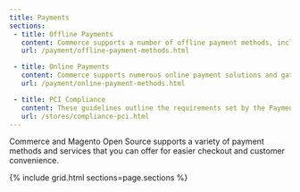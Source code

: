 ```yaml
---
title: Payments
sections:
 - title: Offline Payments
   content: Commerce supports a number of offline payment methods, including payment by check or money order, and cash on delivery (COD).
   url: /payment/offline-payment-methods.html

 - title: Online Payments
   content: Commerce supports numerous online payment solutions and gateways such as PayPal, Braintree, Klarna, and more.
   url: /payment/online-payment-methods.html

 - title: PCI Compliance
   content: These guidelines outline the requirements set by the Payment Card Industry (PCI) for businesses that accept payment by credit card over the Internet.
   url: /stores/compliance-pci.html
---
```


Commerce and Magento Open Source supports a variety of payment methods and services that you can offer for easier checkout and customer convenience.

{% include grid.html sections=page.sections %}
